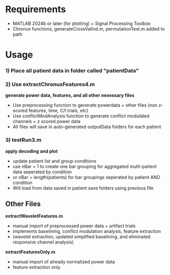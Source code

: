 # Requirements
- MATLAB 2024b or later (for plotting) + Signal Processing Toolbox
- Chronux functions, generateCrossValInd.m, permutationTest.m added to path

# Usage

### 1) Place all patient data in folder called "patientData"

### 2) Use extractChronuxFeatures4.m
**generate power data, features, and all other nexessary files**
- Use preprocessing function to generate powerdata + other files (non z-scored features, time, C/I trials, etc)
- Use conflictModAnalysis function to generate conflict modulated channels + z scored power data
- All files will save in auto-generated outputData folders for each patient

### 3) testRun3.m
**apply decoding and plot**
- update patient list and group conditions
- use nBar = 1 to create one bar grouping for aggregated multi-patient data seperated by condition
- or nBar = length(patients) for bar groupings seperated by patient AND condition
- Will load from data saved in patient save folders using previous file



## Other Files

**extractWaveletFeatures.m**
- manual import of preprocessed power data + artifact trials
- implements baselining, conflict modulation analysis, feature extraction
- (wavelet extraction, updated simplified baselining, and eliminated responsive channel analysis)

**extractFeaturesOnly.m**
- manual import of already normalized power data
- feature extraction only
